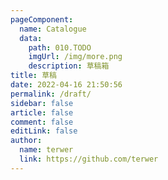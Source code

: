 ```yaml
---
pageComponent:
  name: Catalogue
  data:
    path: 010.TODO
    imgUrl: /img/more.png
    description: 草稿箱
title: 草稿
date: 2022-04-16 21:50:56
permalink: /draft/
sidebar: false
article: false
comment: false
editLink: false
author:
  name: terwer
  link: https://github.com/terwer
---
```


